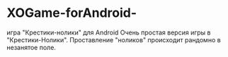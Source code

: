 # XOGame-forAndroid-
игра "Крестики-нолики" для  Android
Очень простая версия игры в "Крестики-Нолики". Проставление "ноликов" происходит рандомно в незанятое поле.
